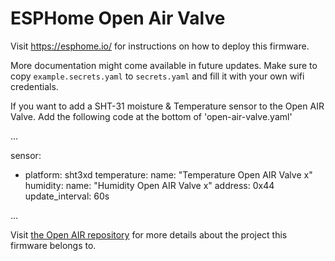 # ESPHome Open Air Valve

Visit https://esphome.io/ for instructions on how to deploy this firmware.

More documentation might come available in future updates. Make sure to copy `example.secrets.yaml` to `secrets.yaml` and fill it with your own wifi credentials.


If you want to add a SHT-31 moisture & Temperature sensor to the Open AIR Valve. Add the following code at the bottom of 'open-air-valve.yaml' 

...

sensor:
  - platform: sht3xd
    temperature:
      name: "Temperature Open AIR Valve x"
    humidity:
      name: "Humidity Open AIR Valve x"
    address: 0x44
    update_interval: 60s

...

Visit [the Open AIR repository](https://github.com/Flamingo-tech/Open-AIR) for more details about the project this firmware belongs to.
